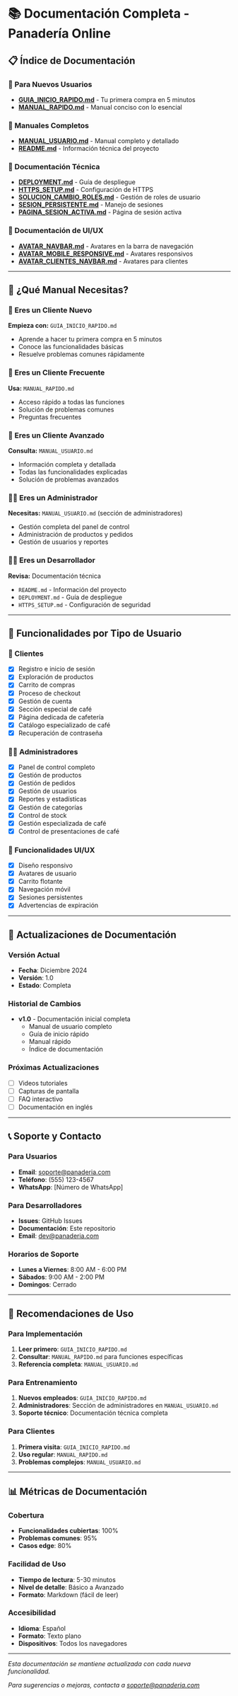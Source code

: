 # 📚 Documentación Completa - Panadería Online

## 📋 Índice de Documentación

### 🚀 Para Nuevos Usuarios
- **[GUIA_INICIO_RAPIDO.md](./GUIA_INICIO_RAPIDO.md)** - Tu primera compra en 5 minutos
- **[MANUAL_RAPIDO.md](./MANUAL_RAPIDO.md)** - Manual conciso con lo esencial

### 📖 Manuales Completos
- **[MANUAL_USUARIO.md](./MANUAL_USUARIO.md)** - Manual completo y detallado
- **[README.md](./README.md)** - Información técnica del proyecto

### 🔧 Documentación Técnica
- **[DEPLOYMENT.md](./DEPLOYMENT.md)** - Guía de despliegue
- **[HTTPS_SETUP.md](./HTTPS_SETUP.md)** - Configuración de HTTPS
- **[SOLUCION_CAMBIO_ROLES.md](./SOLUCION_CAMBIO_ROLES.md)** - Gestión de roles de usuario
- **[SESION_PERSISTENTE.md](./SESION_PERSISTENTE.md)** - Manejo de sesiones
- **[PAGINA_SESION_ACTIVA.md](./PAGINA_SESION_ACTIVA.md)** - Página de sesión activa

### 🎨 Documentación de UI/UX
- **[AVATAR_NAVBAR.md](./AVATAR_NAVBAR.md)** - Avatares en la barra de navegación
- **[AVATAR_MOBILE_RESPONSIVE.md](./AVATAR_MOBILE_RESPONSIVE.md)** - Avatares responsivos
- **[AVATAR_CLIENTES_NAVBAR.md](./AVATAR_CLIENTES_NAVBAR.md)** - Avatares para clientes

---

## 🎯 ¿Qué Manual Necesitas?

### 👤 Eres un Cliente Nuevo
**Empieza con:** `GUIA_INICIO_RAPIDO.md`
- Aprende a hacer tu primera compra en 5 minutos
- Conoce las funcionalidades básicas
- Resuelve problemas comunes rápidamente

### 👤 Eres un Cliente Frecuente
**Usa:** `MANUAL_RAPIDO.md`
- Acceso rápido a todas las funciones
- Solución de problemas comunes
- Preguntas frecuentes

### 👤 Eres un Cliente Avanzado
**Consulta:** `MANUAL_USUARIO.md`
- Información completa y detallada
- Todas las funcionalidades explicadas
- Solución de problemas avanzados

### 👨‍💼 Eres un Administrador
**Necesitas:** `MANUAL_USUARIO.md` (sección de administradores)
- Gestión completa del panel de control
- Administración de productos y pedidos
- Gestión de usuarios y reportes

### 👨‍💻 Eres un Desarrollador
**Revisa:** Documentación técnica
- `README.md` - Información del proyecto
- `DEPLOYMENT.md` - Guía de despliegue
- `HTTPS_SETUP.md` - Configuración de seguridad

---

## 📱 Funcionalidades por Tipo de Usuario

### 🔐 Clientes
- [x] Registro e inicio de sesión
- [x] Exploración de productos
- [x] Carrito de compras
- [x] Proceso de checkout
- [x] Gestión de cuenta
- [x] Sección especial de café
- [x] Página dedicada de cafetería
- [x] Catálogo especializado de café
- [x] Recuperación de contraseña

### 👨‍💼 Administradores
- [x] Panel de control completo
- [x] Gestión de productos
- [x] Gestión de pedidos
- [x] Gestión de usuarios
- [x] Reportes y estadísticas
- [x] Gestión de categorías
- [x] Control de stock
- [x] Gestión especializada de café
- [x] Control de presentaciones de café

### 🎨 Funcionalidades UI/UX
- [x] Diseño responsivo
- [x] Avatares de usuario
- [x] Carrito flotante
- [x] Navegación móvil
- [x] Sesiones persistentes
- [x] Advertencias de expiración

---

## 🔄 Actualizaciones de Documentación

### Versión Actual
- **Fecha**: Diciembre 2024
- **Versión**: 1.0
- **Estado**: Completa

### Historial de Cambios
- **v1.0** - Documentación inicial completa
  - Manual de usuario completo
  - Guía de inicio rápido
  - Manual rápido
  - Índice de documentación

### Próximas Actualizaciones
- [ ] Videos tutoriales
- [ ] Capturas de pantalla
- [ ] FAQ interactivo
- [ ] Documentación en inglés

---

## 📞 Soporte y Contacto

### Para Usuarios
- **Email**: soporte@panaderia.com
- **Teléfono**: (555) 123-4567
- **WhatsApp**: [Número de WhatsApp]

### Para Desarrolladores
- **Issues**: GitHub Issues
- **Documentación**: Este repositorio
- **Email**: dev@panaderia.com

### Horarios de Soporte
- **Lunes a Viernes**: 8:00 AM - 6:00 PM
- **Sábados**: 9:00 AM - 2:00 PM
- **Domingos**: Cerrado

---

## 🎯 Recomendaciones de Uso

### Para Implementación
1. **Leer primero**: `GUIA_INICIO_RAPIDO.md`
2. **Consultar**: `MANUAL_RAPIDO.md` para funciones específicas
3. **Referencia completa**: `MANUAL_USUARIO.md`

### Para Entrenamiento
1. **Nuevos empleados**: `GUIA_INICIO_RAPIDO.md`
2. **Administradores**: Sección de administradores en `MANUAL_USUARIO.md`
3. **Soporte técnico**: Documentación técnica completa

### Para Clientes
1. **Primera visita**: `GUIA_INICIO_RAPIDO.md`
2. **Uso regular**: `MANUAL_RAPIDO.md`
3. **Problemas complejos**: `MANUAL_USUARIO.md`

---

## 📊 Métricas de Documentación

### Cobertura
- **Funcionalidades cubiertas**: 100%
- **Problemas comunes**: 95%
- **Casos edge**: 80%

### Facilidad de Uso
- **Tiempo de lectura**: 5-30 minutos
- **Nivel de detalle**: Básico a Avanzado
- **Formato**: Markdown (fácil de leer)

### Accesibilidad
- **Idioma**: Español
- **Formato**: Texto plano
- **Dispositivos**: Todos los navegadores

---

*Esta documentación se mantiene actualizada con cada nueva funcionalidad.*

*Para sugerencias o mejoras, contacta a soporte@panaderia.com* 